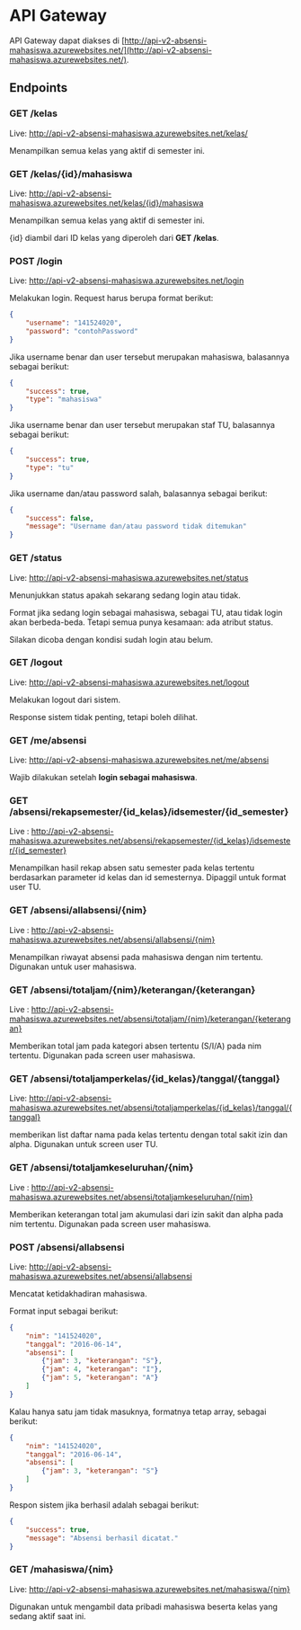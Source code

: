 # API Gateway

API Gateway dapat diakses di [http://api-v2-absensi-mahasiswa.azurewebsites.net/](http://api-v2-absensi-mahasiswa.azurewebsites.net/).

## Endpoints

### GET /kelas

Live: http://api-v2-absensi-mahasiswa.azurewebsites.net/kelas/

Menampilkan semua kelas yang aktif di semester ini.

### GET /kelas/{id}/mahasiswa

Live: http://api-v2-absensi-mahasiswa.azurewebsites.net/kelas/{id}/mahasiswa

Menampilkan semua kelas yang aktif di semester ini.

{id} diambil dari ID kelas yang diperoleh dari **GET /kelas**.

### POST /login

Live: http://api-v2-absensi-mahasiswa.azurewebsites.net/login

Melakukan login. Request harus berupa format berikut:

```JSON
{
	"username": "141524020",
	"password": "contohPassword"
}
```

Jika username benar dan user tersebut merupakan mahasiswa, balasannya sebagai berikut:

```JSON
{
    "success": true,
    "type": "mahasiswa"
}
```

Jika username benar dan user tersebut merupakan staf TU, balasannya sebagai berikut:

```json
{
    "success": true,
    "type": "tu"
}
```

Jika username dan/atau password salah, balasannya sebagai berikut:

```json
{
    "success": false,
    "message": "Username dan/atau password tidak ditemukan"
}
```

### GET /status

Live: http://api-v2-absensi-mahasiswa.azurewebsites.net/status

Menunjukkan status apakah sekarang sedang login atau tidak.

Format jika sedang login sebagai mahasiswa, sebagai TU, atau tidak login akan berbeda-beda. Tetapi semua punya kesamaan: ada atribut status.

Silakan dicoba dengan kondisi sudah login atau belum.

### GET /logout

Live: http://api-v2-absensi-mahasiswa.azurewebsites.net/logout

Melakukan logout dari sistem.

Response sistem tidak penting, tetapi boleh dilihat.

### GET /me/absensi

Live: http://api-v2-absensi-mahasiswa.azurewebsites.net/me/absensi

Wajib dilakukan setelah **login sebagai mahasiswa**.


### GET  /absensi/rekapsemester/{id_kelas}/idsemester/{id_semester}
Live : http://api-v2-absensi-mahasiswa.azurewebsites.net/absensi/rekapsemester/{id_kelas}/idsemester/{id_semester}

Menampilkan hasil rekap absen satu semester pada kelas tertentu berdasarkan parameter id kelas dan id semesternya. Dipaggil untuk format user TU.


### GET /absensi/allabsensi/{nim}
Live :  http://api-v2-absensi-mahasiswa.azurewebsites.net/absensi/allabsensi/{nim}

Menampilkan riwayat absensi pada mahasiswa dengan nim tertentu. Digunakan untuk user mahasiswa.


### GET /absensi/totaljam/{nim}/keterangan/{keterangan}
Live :    http://api-v2-absensi-mahasiswa.azurewebsites.net/absensi/totaljam/{nim}/keterangan/{keterangan}

Memberikan total jam pada kategori absen tertentu (S/I/A) pada nim tertentu. Digunakan pada screen user mahasiswa.


### GET /absensi/totaljamperkelas/{id_kelas}/tanggal/{tanggal}
Live: http://api-v2-absensi-mahasiswa.azurewebsites.net/absensi/totaljamperkelas/{id_kelas}/tanggal/{tanggal}

memberikan list daftar nama pada kelas tertentu dengan total sakit izin dan alpha. Digunakan untuk screen user TU.

### GET /absensi/totaljamkeseluruhan/{nim}
Live :     http://api-v2-absensi-mahasiswa.azurewebsites.net/absensi/totaljamkeseluruhan/{nim}

Memberikan keterangan total jam akumulasi dari izin sakit dan alpha pada nim tertentu. Digunakan pada screen user mahasiswa.

### POST /absensi/allabsensi

Live: http://api-v2-absensi-mahasiswa.azurewebsites.net/absensi/allabsensi

Mencatat ketidakhadiran mahasiswa.

Format input sebagai berikut:

```json
{
	"nim": "141524020",
	"tanggal": "2016-06-14",
	"absensi": [
		{"jam": 3, "keterangan": "S"},
		{"jam": 4, "keterangan": "I"},
		{"jam": 5, "keterangan": "A"}
	]
}
```

Kalau hanya satu jam tidak masuknya, formatnya tetap array, sebagai berikut:

```json
{
	"nim": "141524020",
	"tanggal": "2016-06-14",
	"absensi": [
		{"jam": 3, "keterangan": "S"}
	]
}
```

Respon sistem jika berhasil adalah sebagai berikut:

```json
{
    "success": true,
    "message": "Absensi berhasil dicatat."
}
```

### GET /mahasiswa/{nim}

Live: http://api-v2-absensi-mahasiswa.azurewebsites.net/mahasiswa/{nim}

Digunakan untuk mengambil data pribadi mahasiswa beserta kelas yang sedang aktif saat ini.